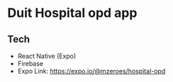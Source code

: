 # **Duit** Hospital opd app

## Tech

- React Native (Expo)
- Firebase
- Expo Link: https://expo.io/@mzeroes/hospital-opd
